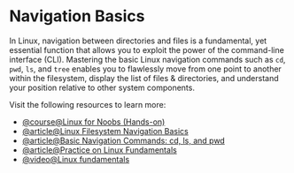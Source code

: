 # Navigation Basics

In Linux, navigation between directories and files is a fundamental, yet essential function that allows you to exploit the power of the command-line interface (CLI). Mastering the basic Linux navigation commands such as `cd`, `pwd`, `ls`, and `tree` enables you to flawlessly move from one point to another within the filesystem, display the list of files & directories, and understand your position relative to other system components.

Visit the following resources to learn more:

- [@course@Linux for Noobs (Hands-on)](https://labex.io/courses/linux-for-noobs)
- [@article@Linux Filesystem Navigation Basics](https://linuxconfig.org/filesystem-basics)
- [@article@Basic Navigation Commands: cd, ls, and pwd](https://www.linuxbash.sh/post/basic-navigation-commands-cd-ls-and-pwd)
- [@article@Practice on Linux Fundamentals](https://linuxjourney.com/)
- [@video@Linux fundamentals](https://www.youtube.com/watch?v=kPylihJRG70&t=1381s&ab_channel=TryHackMe)